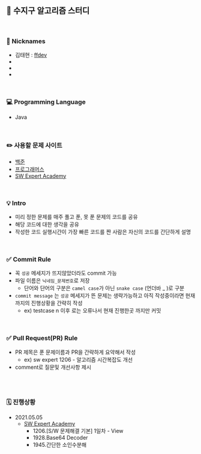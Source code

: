 ## 🎯 수지구 알고리즘 스터디


</br>

### 👋 Nicknames
  - 김태현 : [ffdev](https://github.com/ffolabear)
  - 
  - 
  -

</br> 

  
### 💻 Programming Language
  - Java

</br>

### ✏️ 사용할 문제 사이트 

  * [백준](https://www.acmicpc.net/)
  * [프로그래머스](https://programmers.co.kr/)
  * [SW Expert Academy](https://swexpertacademy.com/main/main.do)
  

 </br>

   
### 💡 Intro

   * 미리 정한 문제를 매주 풀고 푼, 못 푼 문제의 코드를 공유
   * 해당 코드에 대한 생각을 공유
   * 작성한 코드 실행시간이 가장 빠른 코드를 짠 사람은 자신의 코드를 간단하게 설명
    
</br>
    
### ✅ Commit Rule
   * 꼭 `성공` 메세지가 뜨지않았더라도 commit 가능
   * 파일 이름은 `닉네임_문제번호`로 저장
     + 단어와 단어의 구분은 `camel case`가 아닌 `snake case` (언더바 _ )로 구분
   * `commit message` 는 `성공` 메세지가 뜬 문제는 생략가능하고 아직 작성중이라면 현재까지의 진행상황을 간략히 작성 
     + ex) testcase n 이후 로는 오류나서 현재 진행한곳 까지만 커밋

</br>


### ✅ Pull Request(PR) Rule

   * PR 제목은 푼 문제이름과 PR을 간략하게 요약해서 작성
     + ex) sw expert 1206 - 알고리즘 시간복잡도 개선
   * comment로 질문및 개선사항 제시
   
</br></br>


### 🗓 진행상황
  * 2021.05.05
    *  [SW Expert Academy](https://swexpertacademy.com/main/main.do)
        + 1206.[S/W 문제해결 기본] 1일차 - View
        + 1928.Base64 Decoder
        + 1945.간단한 소인수분해




</br></br>
